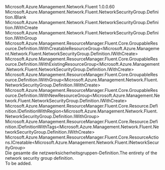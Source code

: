 <Type Name="IDefinition" FullName="Microsoft.Azure.Management.Network.Fluent.NetworkSecurityGroup.Definition.IDefinition">
  <TypeSignature Language="C#" Value="public interface IDefinition : Microsoft.Azure.Management.Network.Fluent.NetworkSecurityGroup.Definition.IBlank, Microsoft.Azure.Management.Network.Fluent.NetworkSecurityGroup.Definition.IWithCreate, Microsoft.Azure.Management.Network.Fluent.NetworkSecurityGroup.Definition.IWithGroup, Microsoft.Azure.Management.ResourceManager.Fluent.Core.GroupableResource.Definition.IWithCreatableResourceGroup&lt;Microsoft.Azure.Management.Network.Fluent.NetworkSecurityGroup.Definition.IWithCreate&gt;, Microsoft.Azure.Management.ResourceManager.Fluent.Core.GroupableResource.Definition.IWithExistingResourceGroup&lt;Microsoft.Azure.Management.Network.Fluent.NetworkSecurityGroup.Definition.IWithCreate&gt;, Microsoft.Azure.Management.ResourceManager.Fluent.Core.GroupableResource.Definition.IWithGroup&lt;Microsoft.Azure.Management.Network.Fluent.NetworkSecurityGroup.Definition.IWithCreate&gt;, Microsoft.Azure.Management.ResourceManager.Fluent.Core.GroupableResource.Definition.IWithNewResourceGroup&lt;Microsoft.Azure.Management.Network.Fluent.NetworkSecurityGroup.Definition.IWithCreate&gt;, Microsoft.Azure.Management.ResourceManager.Fluent.Core.Resource.Definition.IDefinitionWithRegion&lt;Microsoft.Azure.Management.Network.Fluent.NetworkSecurityGroup.Definition.IWithGroup&gt;, Microsoft.Azure.Management.ResourceManager.Fluent.Core.Resource.Definition.IDefinitionWithTags&lt;Microsoft.Azure.Management.Network.Fluent.NetworkSecurityGroup.Definition.IWithCreate&gt;, Microsoft.Azure.Management.ResourceManager.Fluent.Core.ResourceActions.ICreatable&lt;Microsoft.Azure.Management.Network.Fluent.INetworkSecurityGroup&gt;" />
  <TypeSignature Language="ILAsm" Value=".class public interface auto ansi abstract IDefinition implements class Microsoft.Azure.Management.Network.Fluent.NetworkSecurityGroup.Definition.IBlank, class Microsoft.Azure.Management.Network.Fluent.NetworkSecurityGroup.Definition.IWithCreate, class Microsoft.Azure.Management.Network.Fluent.NetworkSecurityGroup.Definition.IWithGroup, class Microsoft.Azure.Management.Network.Fluent.NetworkSecurityGroup.Definition.IWithRule, class Microsoft.Azure.Management.ResourceManager.Fluent.Core.GroupableResource.Definition.IWithCreatableResourceGroup`1&lt;class Microsoft.Azure.Management.Network.Fluent.NetworkSecurityGroup.Definition.IWithCreate&gt;, class Microsoft.Azure.Management.ResourceManager.Fluent.Core.GroupableResource.Definition.IWithExistingResourceGroup`1&lt;class Microsoft.Azure.Management.Network.Fluent.NetworkSecurityGroup.Definition.IWithCreate&gt;, class Microsoft.Azure.Management.ResourceManager.Fluent.Core.GroupableResource.Definition.IWithGroup`1&lt;class Microsoft.Azure.Management.Network.Fluent.NetworkSecurityGroup.Definition.IWithCreate&gt;, class Microsoft.Azure.Management.ResourceManager.Fluent.Core.GroupableResource.Definition.IWithNewResourceGroup`1&lt;class Microsoft.Azure.Management.Network.Fluent.NetworkSecurityGroup.Definition.IWithCreate&gt;, class Microsoft.Azure.Management.ResourceManager.Fluent.Core.Resource.Definition.IDefinitionWithRegion`1&lt;class Microsoft.Azure.Management.Network.Fluent.NetworkSecurityGroup.Definition.IWithGroup&gt;, class Microsoft.Azure.Management.ResourceManager.Fluent.Core.Resource.Definition.IDefinitionWithTags`1&lt;class Microsoft.Azure.Management.Network.Fluent.NetworkSecurityGroup.Definition.IWithCreate&gt;, class Microsoft.Azure.Management.ResourceManager.Fluent.Core.ResourceActions.ICreatable`1&lt;class Microsoft.Azure.Management.Network.Fluent.INetworkSecurityGroup&gt;, class Microsoft.Azure.Management.ResourceManager.Fluent.Core.ResourceActions.IIndexable" />
  <TypeSignature Language="DocId" Value="T:Microsoft.Azure.Management.Network.Fluent.NetworkSecurityGroup.Definition.IDefinition" />
  <TypeSignature Language="VB.NET" Value="Public Interface IDefinition&#xA;Implements IBlank, ICreatable(Of INetworkSecurityGroup), IDefinitionWithRegion(Of IWithGroup), IDefinitionWithTags(Of IWithCreate), IWithCreatableResourceGroup(Of IWithCreate), IWithCreate, IWithExistingResourceGroup(Of IWithCreate), IWithGroup, IWithGroup(Of IWithCreate), IWithNewResourceGroup(Of IWithCreate)" />
  <TypeSignature Language="F#" Value="type IDefinition = interface&#xA;    interface IBlank&#xA;    interface IDefinitionWithRegion&lt;IWithGroup&gt;&#xA;    interface IWithGroup&#xA;    interface IWithGroup&lt;IWithCreate&gt;&#xA;    interface IWithExistingResourceGroup&lt;IWithCreate&gt;&#xA;    interface IWithNewResourceGroup&lt;IWithCreate&gt;&#xA;    interface IWithCreatableResourceGroup&lt;IWithCreate&gt;&#xA;    interface IWithCreate&#xA;    interface ICreatable&lt;INetworkSecurityGroup&gt;&#xA;    interface IIndexable&#xA;    interface IDefinitionWithTags&lt;IWithCreate&gt;&#xA;    interface IWithRule" />
  <AssemblyInfo>
    <AssemblyName>Microsoft.Azure.Management.Network.Fluent</AssemblyName>
    <AssemblyVersion>1.0.0.60</AssemblyVersion>
  </AssemblyInfo>
  <Interfaces>
    <Interface>
      <InterfaceName>Microsoft.Azure.Management.Network.Fluent.NetworkSecurityGroup.Definition.IBlank</InterfaceName>
    </Interface>
    <Interface>
      <InterfaceName>Microsoft.Azure.Management.Network.Fluent.NetworkSecurityGroup.Definition.IWithCreate</InterfaceName>
    </Interface>
    <Interface>
      <InterfaceName>Microsoft.Azure.Management.Network.Fluent.NetworkSecurityGroup.Definition.IWithGroup</InterfaceName>
    </Interface>
    <Interface>
      <InterfaceName>Microsoft.Azure.Management.ResourceManager.Fluent.Core.GroupableResource.Definition.IWithCreatableResourceGroup&lt;Microsoft.Azure.Management.Network.Fluent.NetworkSecurityGroup.Definition.IWithCreate&gt;</InterfaceName>
    </Interface>
    <Interface>
      <InterfaceName>Microsoft.Azure.Management.ResourceManager.Fluent.Core.GroupableResource.Definition.IWithExistingResourceGroup&lt;Microsoft.Azure.Management.Network.Fluent.NetworkSecurityGroup.Definition.IWithCreate&gt;</InterfaceName>
    </Interface>
    <Interface>
      <InterfaceName>Microsoft.Azure.Management.ResourceManager.Fluent.Core.GroupableResource.Definition.IWithGroup&lt;Microsoft.Azure.Management.Network.Fluent.NetworkSecurityGroup.Definition.IWithCreate&gt;</InterfaceName>
    </Interface>
    <Interface>
      <InterfaceName>Microsoft.Azure.Management.ResourceManager.Fluent.Core.GroupableResource.Definition.IWithNewResourceGroup&lt;Microsoft.Azure.Management.Network.Fluent.NetworkSecurityGroup.Definition.IWithCreate&gt;</InterfaceName>
    </Interface>
    <Interface>
      <InterfaceName>Microsoft.Azure.Management.ResourceManager.Fluent.Core.Resource.Definition.IDefinitionWithRegion&lt;Microsoft.Azure.Management.Network.Fluent.NetworkSecurityGroup.Definition.IWithGroup&gt;</InterfaceName>
    </Interface>
    <Interface>
      <InterfaceName>Microsoft.Azure.Management.ResourceManager.Fluent.Core.Resource.Definition.IDefinitionWithTags&lt;Microsoft.Azure.Management.Network.Fluent.NetworkSecurityGroup.Definition.IWithCreate&gt;</InterfaceName>
    </Interface>
    <Interface>
      <InterfaceName>Microsoft.Azure.Management.ResourceManager.Fluent.Core.ResourceActions.ICreatable&lt;Microsoft.Azure.Management.Network.Fluent.INetworkSecurityGroup&gt;</InterfaceName>
    </Interface>
  </Interfaces>
  <Docs>
    <summary>
            <span data-ttu-id="45a21-101">Die gesamte die netzwerksicherheitsgruppen-Definition.</span><span class="sxs-lookup"><span data-stu-id="45a21-101">The entirety of the network security group definition.</span></span>
            </summary>
    <remarks>To be added.</remarks>
  </Docs>
  <Members />
</Type>